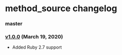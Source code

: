method_source changelog
=======================

### master

### [v1.0.0][v1.0.0] (March 19, 2020)

* Added Ruby 2.7 support

[v1.0.0]: https://github.com/banister/method_source/releases/tag/v1.0.0
